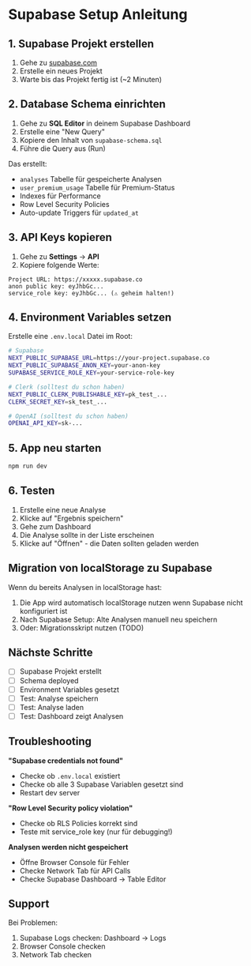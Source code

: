 # Supabase Setup Anleitung

## 1. Supabase Projekt erstellen

1. Gehe zu [supabase.com](https://supabase.com)
2. Erstelle ein neues Projekt
3. Warte bis das Projekt fertig ist (~2 Minuten)

## 2. Database Schema einrichten

1. Gehe zu **SQL Editor** in deinem Supabase Dashboard
2. Erstelle eine "New Query"
3. Kopiere den Inhalt von `supabase-schema.sql`
4. Führe die Query aus (Run)

Das erstellt:
- `analyses` Tabelle für gespeicherte Analysen
- `user_premium_usage` Tabelle für Premium-Status
- Indexes für Performance
- Row Level Security Policies
- Auto-update Triggers für `updated_at`

## 3. API Keys kopieren

1. Gehe zu **Settings** → **API**
2. Kopiere folgende Werte:

```
Project URL: https://xxxxx.supabase.co
anon public key: eyJhbGc...
service_role key: eyJhbGc... (⚠️ geheim halten!)
```

## 4. Environment Variables setzen

Erstelle eine `.env.local` Datei im Root:

```bash
# Supabase
NEXT_PUBLIC_SUPABASE_URL=https://your-project.supabase.co
NEXT_PUBLIC_SUPABASE_ANON_KEY=your-anon-key
SUPABASE_SERVICE_ROLE_KEY=your-service-role-key

# Clerk (solltest du schon haben)
NEXT_PUBLIC_CLERK_PUBLISHABLE_KEY=pk_test_...
CLERK_SECRET_KEY=sk_test_...

# OpenAI (solltest du schon haben)
OPENAI_API_KEY=sk-...
```

## 5. App neu starten

```bash
npm run dev
```

## 6. Testen

1. Erstelle eine neue Analyse
2. Klicke auf "Ergebnis speichern"
3. Gehe zum Dashboard
4. Die Analyse sollte in der Liste erscheinen
5. Klicke auf "Öffnen" - die Daten sollten geladen werden

## Migration von localStorage zu Supabase

Wenn du bereits Analysen in localStorage hast:

1. Die App wird automatisch localStorage nutzen wenn Supabase nicht konfiguriert ist
2. Nach Supabase Setup: Alte Analysen manuell neu speichern
3. Oder: Migrationsskript nutzen (TODO)

## Nächste Schritte

- [ ] Supabase Projekt erstellt
- [ ] Schema deployed
- [ ] Environment Variables gesetzt
- [ ] Test: Analyse speichern
- [ ] Test: Analyse laden
- [ ] Test: Dashboard zeigt Analysen

## Troubleshooting

**"Supabase credentials not found"**
- Checke ob `.env.local` existiert
- Checke ob alle 3 Supabase Variablen gesetzt sind
- Restart dev server

**"Row Level Security policy violation"**
- Checke ob RLS Policies korrekt sind
- Teste mit service_role key (nur für debugging!)

**Analysen werden nicht gespeichert**
- Öffne Browser Console für Fehler
- Checke Network Tab für API Calls
- Checke Supabase Dashboard → Table Editor

## Support

Bei Problemen:
1. Supabase Logs checken: Dashboard → Logs
2. Browser Console checken
3. Network Tab checken
